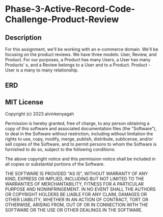 # Phase-3-Active-Record-Code-Challenge-Product-Review

## Description

For this assignment, we'll be working with an e-commerce domain. We'll be focusing on the product reviews.
We have three models: User, Review, and Product.
For our purposes, a Product has many Users, a User has many Products’ s, and a Review belongs to a User and to a Product.
Product - User is a many to many relationship.

## ERD

<!-- <img src= "./assets/Database ER diagram (crow's foot).png" width = 240> -->

## MIT License

Copyright (c) 2023 alvinkenyagah

Permission is hereby granted, free of charge, to any person obtaining a copy
of this software and associated documentation files (the "Software"), to deal
in the Software without restriction, including without limitation the rights
to use, copy, modify, merge, publish, distribute, sublicense, and/or sell
copies of the Software, and to permit persons to whom the Software is
furnished to do so, subject to the following conditions:

The above copyright notice and this permission notice shall be included in all
copies or substantial portions of the Software.

THE SOFTWARE IS PROVIDED "AS IS", WITHOUT WARRANTY OF ANY KIND, EXPRESS OR
IMPLIED, INCLUDING BUT NOT LIMITED TO THE WARRANTIES OF MERCHANTABILITY,
FITNESS FOR A PARTICULAR PURPOSE AND NONINFRINGEMENT. IN NO EVENT SHALL THE
AUTHORS OR COPYRIGHT HOLDERS BE LIABLE FOR ANY CLAIM, DAMAGES OR OTHER
LIABILITY, WHETHER IN AN ACTION OF CONTRACT, TORT OR OTHERWISE, ARISING FROM,
OUT OF OR IN CONNECTION WITH THE SOFTWARE OR THE USE OR OTHER DEALINGS IN THE
SOFTWARE.
